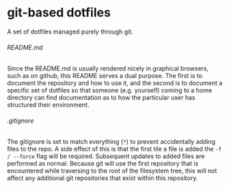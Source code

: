 # git-based dotfiles

A set of dotfiles managed purely through git.

###### README.md
Since the README.md is usually rendered nicely in graphical browsers, such
as on github, this README serves a dual purpose. The first is to document
the repository and how to use it, and the second is to document a specific
set of dotfiles so that someone (e.g. yourself) coming to a home directory
can find documentation as to how the particular user has structured their
environment.

###### .gitignore
The gitignore is set to match everything (`*`) to prevent accidentally adding
files to the repo. A side effect of this is that the first tile a file is
added the `-f / --force` flag will be required. Subsequent updates to added
files are performed as normal. Because git will use the first repository that
is encountered while traversing to the root of the filesystem tree, this will
not affect any additional git repositories that exist within this repository.
